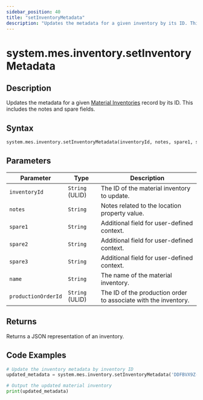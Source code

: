 ```yaml
---
sidebar_position: 40
title: "setInventoryMetadata"
description: "Updates the metadata for a given inventory by its ID. This includes the notes and spare fields."
---
```


# system.mes.inventory.setInventoryMetadata

## Description

Updates the metadata for a given [Material Inventories](../../data-model/material-model/material-inventory) record by its ID. 
This includes the notes and spare fields.

## Syntax
```python
system.mes.inventory.setInventoryMetadata(inventoryId, notes, spare1, spare2, spare3, name, productionOrderId)
```

## Parameters

| Parameter           | Type            | Description                                                     |
|---------------------|-----------------|-----------------------------------------------------------------|
| `inventoryId`       | `String` (ULID) | The ID of the material inventory to update.                     |
| `notes`             | `String`        | Notes related to the location property value.                   |
| `spare1`            | `String`        | Additional field for user-defined context.                      |
| `spare2`            | `String`        | Additional field for user-defined context.                      |
| `spare3`            | `String`        | Additional field for user-defined context.                      |
| `name`              | `String`        | The name of the material inventory.                             |
| `productionOrderId` | `String` (ULID) | The ID of the production order to associate with the inventory. |

## Returns

Returns a JSON representation of an inventory.

## Code Examples

```python
# Update the inventory metadata by inventory ID
updated_metadata = system.mes.inventory.setInventoryMetadata('DDFBVX9Z-01JDTF12WX-8277CPVM', None, '1732833681021216', None, None, None, None)

# Output the updated material inventory
print(updated_metadata)
```